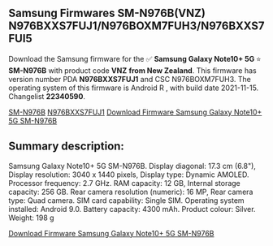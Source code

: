 <h2>Samsung Firmwares SM-N976B(VNZ) N976BXXS7FUJ1/N976BOXM7FUH3/N976BXXS7FUI5</h2>
Download the Samsung firmware for the ✅ <strong>Samsung Galaxy Note10+ 5G </strong> ⭐ <strong>SM-N976B</strong> with product code <strong>VNZ</strong> <strong> from New Zealand</strong>. This firmware has version number PDA <strong>N976BXXS7FUJ1</strong> and CSC N976BOXM7FUH3. The operating system of this firmware is Android R , with build date 2021-11-15. Changelist <strong>22340590</strong>.


[SM-N976B](https://samfirm.shop/samsung/model/SM-N976B)
[N976BXXS7FUJ1](https://samfirm.shop/samsung/pda/N976BXXS7FUJ1)
[Download Firmware Samsung Galaxy Note10+ 5G SM-N976B](https://samfirm.shop/samsung/firmware/474332)
<h2>Summary description:</h2>
<p>Samsung Galaxy Note10+ 5G SM-N976B. Display diagonal: 17.3 cm (6.8"), Display resolution: 3040 x 1440 pixels, Display type: Dynamic AMOLED. Processor frequency: 2.7 GHz. RAM capacity: 12 GB, Internal storage capacity: 256 GB. Rear camera resolution (numeric): 16 MP, Rear camera type: Quad camera. SIM card capability: Single SIM. Operating system installed: Android 9.0. Battery capacity: 4300 mAh. Product colour: Silver. Weight: 198 g</p>


[Download Firmware Samsung Galaxy Note10+ 5G SM-N976B](https://samfirm.shop/samsung/firmware/474332)
